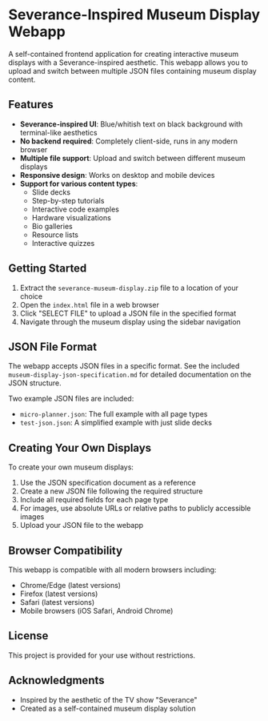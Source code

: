 # Severance-Inspired Museum Display Webapp

A self-contained frontend application for creating interactive museum displays with a Severance-inspired aesthetic. This webapp allows you to upload and switch between multiple JSON files containing museum display content.

## Features

- **Severance-inspired UI**: Blue/whitish text on black background with terminal-like aesthetics
- **No backend required**: Completely client-side, runs in any modern browser
- **Multiple file support**: Upload and switch between different museum displays
- **Responsive design**: Works on desktop and mobile devices
- **Support for various content types**:
  - Slide decks
  - Step-by-step tutorials
  - Interactive code examples
  - Hardware visualizations
  - Bio galleries
  - Resource lists
  - Interactive quizzes

## Getting Started

1. Extract the `severance-museum-display.zip` file to a location of your choice
2. Open the `index.html` file in a web browser
3. Click "SELECT FILE" to upload a JSON file in the specified format
4. Navigate through the museum display using the sidebar navigation

## JSON File Format

The webapp accepts JSON files in a specific format. See the included `museum-display-json-specification.md` for detailed documentation on the JSON structure.

Two example JSON files are included:
- `micro-planner.json`: The full example with all page types
- `test-json.json`: A simplified example with just slide decks

## Creating Your Own Displays

To create your own museum displays:

1. Use the JSON specification document as a reference
2. Create a new JSON file following the required structure
3. Include all required fields for each page type
4. For images, use absolute URLs or relative paths to publicly accessible images
5. Upload your JSON file to the webapp

## Browser Compatibility

This webapp is compatible with all modern browsers including:
- Chrome/Edge (latest versions)
- Firefox (latest versions)
- Safari (latest versions)
- Mobile browsers (iOS Safari, Android Chrome)

## License

This project is provided for your use without restrictions.

## Acknowledgments

- Inspired by the aesthetic of the TV show "Severance"
- Created as a self-contained museum display solution
